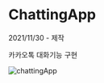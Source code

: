 # ChattingApp
2021/11/30 - 제작

카카오톡 대화기능 구현


![chattingApp](https://user-images.githubusercontent.com/80821441/144037935-a4a30bb0-3926-453a-a78f-29656187b528.png)
